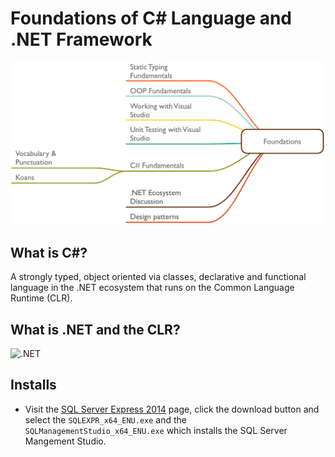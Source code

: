 # Foundations of C\# Language and .NET Framework

![C# Foundations](foundations.png)

## What is C\#?

A strongly typed, object oriented via classes, declarative and functional language in the .NET ecosystem that runs on the Common Language Runtime (CLR).

## What is .NET and the CLR?

![.NET](https://upload.wikimedia.org/wikipedia/commons/thumb/d/d3/DotNet.svg/300px-DotNet.svg.png)

## Installs

+ Visit the [SQL Server Express 2014](https://www.microsoft.com/en-us/download/details.aspx?id=35579) page, click the download button and select the  `SQLEXPR_x64_ENU.exe` and the `	
SQLManagementStudio_x64_ENU.exe` which installs the SQL Server Mangement Studio.